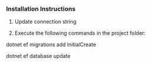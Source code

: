 ﻿<h3>Installation Instructions</h3>

1. Update connection string

2. Execute the following commands in the project folder:

dotnet ef migrations add InitialCreate

dotnet ef database update
